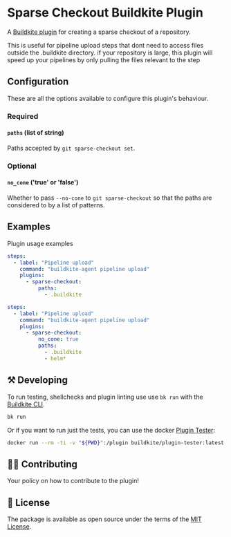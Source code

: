 # Sparse Checkout Buildkite Plugin

A [Buildkite plugin](https://buildkite.com/docs/agent/v3/plugins) for creating a sparse checkout of a repository.

This is useful for pipeline upload steps that dont need to access files outside the .buildkite directory. if your repository is large, this plugin will speed up your pipelines by only pulling the files relevant to the step

## Configuration

These are all the options available to configure this plugin's behaviour.

### Required

#### `paths` (list of string)

Paths accepted by `git sparse-checkout set`.

### Optional

#### `no_cone` ('true' or 'false')

Whether to pass `--no-cone` to `git sparse-checkout` so that the paths are considered to by a list of patterns.

## Examples

Plugin usage examples

```yaml
steps:
  - label: "Pipeline upload"
    command: "buildkite-agent pipeline upload"
    plugins:
      - sparse-checkout:
          paths:
            - .buildkite
```

```yaml
steps:
  - label: "Pipeline upload"
    command: "buildkite-agent pipeline upload"
    plugins:
      - sparse-checkout:
          no_cone: true
          paths:
            - .buildkite
            - helm*
```

## ⚒ Developing

To run testing, shellchecks and plugin linting use use `bk run` with the [Buildkite CLI](https://github.com/buildkite/cli).

```bash
bk run
```

Or if you want to run just the tests, you can use the docker [Plugin Tester](https://github.com/buildkite-plugins/buildkite-plugin-tester):

```bash
docker run --rm -ti -v "${PWD}":/plugin buildkite/plugin-tester:latest
```

## 👩‍💻 Contributing

Your policy on how to contribute to the plugin!

## 📜 License

The package is available as open source under the terms of the [MIT License](https://opensource.org/licenses/MIT).
